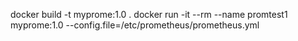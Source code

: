 docker build -t myprome:1.0 .
docker run -it --rm --name promtest1 myprome:1.0 --config.file=/etc/prometheus/prometheus.yml
